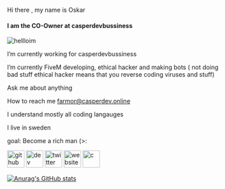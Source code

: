 Hi there , my name is Oskar
#### I am the CO-Owner at casperdevbussiness
![hellloim](https://static.wixstatic.com/media/5529e8_74e192e0a1c346a6905a4d7a19e429bc~mv2.jpg/v1/fill/w_220,h_220,al_c,q_80,usm_0.66_1.00_0.01,enc_auto/YVW.jpg)

 I’m currently working for casperdevbussiness 

 I’m currently FiveM developing, ethical hacker and making bots ( not doing bad stuff ethical hacker means that you reverse coding viruses and stuff)

 Ask me about anything

 How to reach me farmor@casperdev.online

 I understand mostly all coding langauges

 I live in sweden

 goal: Become a rich man (>:







[<img src='https://cdn.jsdelivr.net/npm/simple-icons@3.0.1/icons/github.svg' alt='github' height='40'>](https://github.com/helloim)  [<img src='https://cdn.jsdelivr.net/npm/simple-icons@3.0.1/icons/dev-dot-to.svg' alt='dev' height='40'>](https://dev.to/Casperdevbussiness)  [<img src='https://cdn.jsdelivr.net/npm/simple-icons@3.0.1/icons/twitter.svg' alt='twitter' height='40'>](https://twitter.com/https://twitter.com/DevCasperinc)  [<img src='https://cdn.jsdelivr.net/npm/simple-icons@3.0.1/icons/icloud.svg' alt='website' height='40'>](https://casperdev.online/)  [<img src='https://cdn.jsdelivr.net/npm/simple-icons@3.0.1/icons/c.svg' alt='c' height='40'>](https://casperdev.online/)




[![Anurag's GitHub stats](https://github-readme-stats.vercel.app/api?username=hellloim)](https://github.com/anuraghazra/github-readme-stats)
